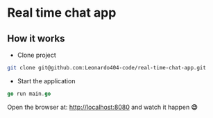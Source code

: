 # Real time chat app

## How it works

- Clone project

```bash
git clone git@github.com:Leonardo404-code/real-time-chat-app.git
```

- Start the application

```go
go run main.go
```

Open the browser at: [http://localhost:8080](http://localhost:8080/) and watch it happen **😉**
